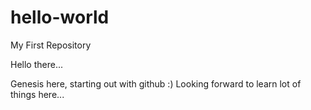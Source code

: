 # hello-world
My First Repository

Hello there... 

Genesis here, starting out with github :) Looking forward to learn lot of things here...
